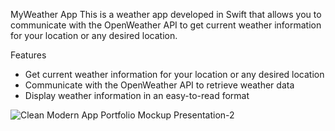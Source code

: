 MyWeather App
This is a weather app developed in Swift that allows you to communicate with the OpenWeather API to get current weather information for your location or any desired location.

Features
* Get current weather information for your location or any desired location
* Communicate with the OpenWeather API to retrieve weather data
* Display weather information in an easy-to-read format


![Clean Modern App Portfolio Mockup Presentation-2](https://github.com/yigitkarakurt/MyWeather-Swift/assets/73107549/7d0b96ad-129f-4c56-b074-75decc01bb8c)
